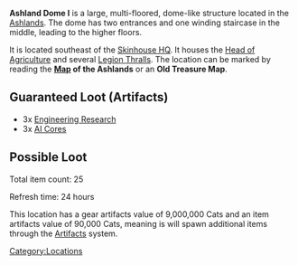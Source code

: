**Ashland Dome I** is a large, multi-floored, dome-like structure
located in the [Ashlands](Ashlands.md "wikilink"). The dome has two
entrances and one winding staircase in the middle, leading to the higher
floors.

It is located southeast of the [Skinhouse HQ](Skinhouse_HQ.md "wikilink").
It houses the [Head of Agriculture](Head_of_Agriculture.md "wikilink") and
several [Legion Thralls](Legion_Thrall.md "wikilink"). The location can be
marked by reading the **[Map](Maps.md "wikilink") of the Ashlands** or an
**Old Treasure Map**.

## Guaranteed Loot (Artifacts)

- 3x [Engineering Research](Engineering_Research.md "wikilink")
- 3x [AI Cores](AI%20Core.md "wikilink")

## Possible Loot

Total item count: 25

Refresh time: 24 hours

This location has a gear artifacts value of 9,000,000 Cats and an item
artifacts value of 90,000 Cats, meaning is will spawn additional items
through the [Artifacts](Artifacts.md "wikilink") system.

[Category:Locations](Category:Locations "wikilink")